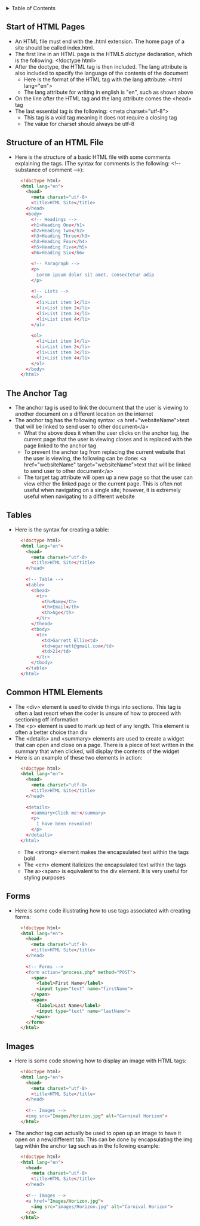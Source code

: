 <details>
<summary>Table of Contents</summary>
<ol>
  <li>
    <a href='#start-of-html-pages'>Start of HTML Pages</a>
  </li> 
  <li>
    <a href='#structure-of-an-html-file'>Structure of an HTML File</a>
  </li> 
  <li>
    <a href='#the-anchor-tag'>The Anchor Tag</a>
  </li> 
  <li>
    <a href='#tables'>Tables</a>
  </li> 
  <li>
    <a href='#common-html-elements'>TCommon HTML Elements</a>
  </li> 
</ol>
</details>

## Start of HTML Pages
<ul>
  <li>
    <a>An HTML file must end with the .html extension. The home page of a site should be called index.html.</a>
  </li>  
  <li>
    <a>The first line in an HTML page is the HTML5 <em>doctype</em> declaration, which is the following: <a><</a>!doctype html<a>></a></a>
  </li>
  <li>
    <a>After the doctype, the HTML tag is then included. The lang attribute is also included to specify the language of the contents of the document</a>
    <ul>
      <li>
        <a>Here is the format of the HTML tag with the lang attribute: <a><</a>html lang="en"<a>></a></a>
      </li>
      <li>
        <a>The lang attribute for writing in english is "en", such as shown above</a>
      </li>  
    </ul>
  </li>  
  <li>
    <a>On the line after the HTML tag and the lang attribute comes the <a><</a>head<a>></a> tag</a>
  </li>
  <li>
    <a>The last essential tag is the following: <a><</a>meta charset="utf-8"<a>></a></a>    
    <ul>
      <li>
        <a>This tag is a void tag meaning it does not require a closing tag</a>
      </li>
      <li>
        <a>The value for charset should always be utf-8</a>
      </li>
    </ul>
  </li>           
</ul>    

## Structure of an HTML File
<ul>
  <li>
    <a>Here is the structure of a basic HTML file with some comments explaining the tags. (The syntax for comments is the following: <a><</a>!-- substance of comment --<a>></a>):</a>

```html
  <!doctype html>
  <html lang="en">
    <head>
      <meta charset="utf-8>
      <title>HTML Site</title>
    </head>
    <body>
      <!-- Headings -->
      <h1>Heading One</h1>
      <h2>Heading Two</h2>
      <h3>Heading Three</h3>
      <h4>Heading Four</h4>
      <h5>Heading Five</h5>
      <h6>Heading Six</h6>

      <!-- Paragraph -->
      <p>
        Lorem ipsum dolor sit amet, consectetur adip
      </p> 
      
      <!-- Lists -->
      <ul>
        <li>List item 1</li> 
        <li>List item 2</li> 
        <li>List item 3</li> 
        <li>List item 4</li> 
      </ul>  
      
      <ol>
        <li>List item 1</li> 
        <li>List item 2</li> 
        <li>List item 3</li> 
        <li>List item 4</li>
      </ol>        
    </body>  
  </html>  
```  
  </li>
</ul>  

## The Anchor Tag
<ul>
  <li>
    <a>The anchor tag is used to link the document that the user is viewing to another document on a different location on the internet</a>
  </li>
  <li>
    <a>The anchor tag has the following syntax: <a><</a>a href="websiteName"<a>></a>text that will be linked to send user to other document<a><</a>/a<a>></a></a>
    <ul>
      <li>
        <a>What the above does it when the user clicks on the anchor tag, the current page that the user is viewing closes and is replaced with the page linked to the anchor tag</a>
      </li>
      <li>
        <a>To prevent the anchor tag from replacing the current website that the user is viewing, the following can be done: <a><</a>a href="websiteName" target="websiteName"<a>></a>text that will be linked to send user to other document<a><</a>/a<a>></a></a>
      </li>
      <li>
        <a>The target tag attribute will open up a new page so that the user can view either the linked page or the current page. This is often not useful when navigating on a single site; however, it is extremely useful when navigating to a different website</a> 
      </li>  
    </ul>
  </li>      
</ul>    

## Tables
<ul>
  <li> 
    <a>Here is the syntax for creating a table:</a>  

```html
  <!doctype html>
  <html lang="en">
    <head>
      <meta charset="utf-8>
      <title>HTML Site</title>
    </head>
    
    <!-- Table -->
    <table>
      <thead>
        <tr>
          <th>Name</th>
          <th>Email</th>
          <th>Age</th>
        </tr>
      </thead>
      <tbody>
        <tr>
          <td>Garrett Ellis<td>
          <td>egarrett@gmail.com</td>
          <td>21</td>
        </tr>
      </tbody>
    </table>             
  </html>  
```  
  </li>
</ul>  

## Common HTML Elements
<ul>
  <li>
    <a>The <a><</a>div<a>></a> element is used to divide things into sections. This tag is often a last resort when the coder is unsure of how to proceed with sectioning off information</a>
  </li>
  <li>
    <a>The <a><</a>p<a>></a> element is used to mark up text of any length. This element is often a better choice than div</a>
  </li>
  <li>
    <a>The <a><</a>details<a>></a> and <a><</a>summary<a>></a> elements are used to create a widget that can open and close on a page. There is a piece of text written in the summary that when clicked, will display the contents of the widget</a>
  </li>
  <li>
    <a>Here is an example of these two elements in action:</a>

```html
  <!doctype html>
  <html lang="en">
    <head>
      <meta charset="utf-8>
      <title>HTML Site</title>
    </head>
    
    <details>
      <summary>Click me!</summary>
      <p>
        I have been revealed!
      </p>
    </details>
  </html>  
```
  </li>
  <ul>
    <li>
      <a>The <a><</a>strong<a>></a> element makes the encapsulated text within the tags bold</a>
    </li>   
    </li>
    <li>
      <a>The <a><</a>em<a>></a> element italicizes the encapsulated text within the tags</a>
    </li>
    <li>
      <a>The a><</a>span<a>></a> is equivalent to the div element. It is very useful for styling purposes</a>
    </li>  
  </ul>  
</ul> 

## Forms
<ul>
  <li> 
    <a>Here is some code illustrating how to use tags associated with creating forms:</a>

```html
  <!doctype html>
  <html lang="en">
    <head>
      <meta charset="utf-8>
      <title>HTML Site</title>
    </head>
    
    <!-- Forms -->
    <form action="process.php" method="POST">
      <span>
        <label>First Name</label>
        <input type="text" name="firstName"> 
      </span>
      <span>
        <label>Last Name</label>
        <input type="text" name="lastName">
      </span>  
    </form>    
  </html>  
```  
  </li>
</ul>  

## Images
<ul>
  <li>
    <a>Here is some code showing how to display an image with HTML tags:</a>
    
```html
  <!doctype html>
  <html lang="en">
    <head>
      <meta charset="utf-8>
      <title>HTML Site</title>
    </head>
    
    <!-- Images -->
    <img src="Images/Horizon.jpg" alt="Carnival Horizon">   
  </html>  
```
  </li>
  <li>
    <a>The anchor tag can actually be used to open up an image to have it open on a new/different tab. This can be done by encapsulating the img tag within the anchor tag such as in the following example:</a>

```html
  <!doctype html>
  <html lang="en">
    <head>
      <meta charset="utf-8>
      <title>HTML Site</title>
    </head>
    
    <!-- Images -->
    <a href="Images/Horizon.jpg">
      <img src="images/Horizon.jpg" alt="Carnival Horizon">
    </a>    
  </html>  
```
  </li>
</ul>  